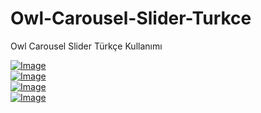 # Owl-Carousel-Slider-Turkce
Owl Carousel Slider Türkçe Kullanımı 

<div id="referanslarslider">
    <div class="item"><a href="#"><img class="img-fluid mx-auto d-block" src="img/logo1.png" alt="Image" /></a></div>
    <div class="item"><a href="#"><img class="img-fluid mx-auto d-block" src="img/logo2.png" alt="Image" /></a></div>
    <div class="item"><a href="#"><img class="img-fluid mx-auto d-block" src="img/logo3.png" alt="Image" /></a></div>
    <div class="item"><a href="#"><img class="img-fluid mx-auto d-block" src="img/logo4.png" alt="Image" /></a></div>
</div>
